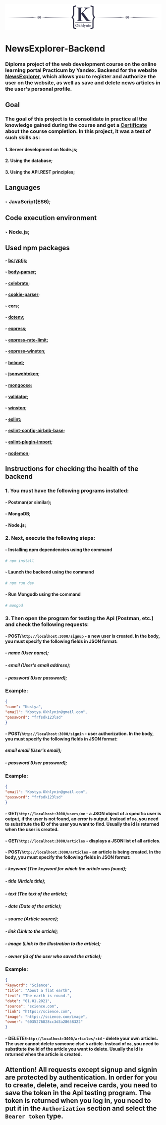     ![Header](https://github.com/KonstantinOkhlynin/KonstantinOkhlynin/blob/main/assets/Logo.svg)
# NewsExplorer-Backend
### Diploma project of the web development course on the online learning portal Practicum by Yandex. Backend for the website [NewsExplorer](https://github.com/KonstantinOkhlynin/NewsExplorer-Frontend), which allows you to register and authorize the user on the website, as well as save and delete news articles in the user's personal profile.
## Goal
### The goal of this project is to consolidate in practice all the knowledge gained during the course and get a [Certificate](https://github.com/KonstantinOkhlynin/Certificate-Practicum-by-Yandex) about the course completion. In this project, it was a test of such skills as:
#### 1. Server development on Node.js;
#### 2. Using the database;
#### 3. Using the API.REST principles;
## Languages
### ‣ JavaScript(ES6);
## Code execution environment
### ‣ Node.js;
## Used npm packages
#### ‣ [bcryptjs](https://www.npmjs.com/package/bcryptjs);
#### ‣ [body-parser](https://www.npmjs.com/package/body-parser);
#### ‣ [celebrate](https://www.npmjs.com/package/celebrate);
#### ‣ [cookie-parser](https://www.npmjs.com/package/cookie-parser);
#### ‣ [cors](https://www.npmjs.com/package/cors);
#### ‣ [dotenv](https://www.npmjs.com/package/dotenv);
#### ‣ [express](https://www.npmjs.com/package/express);
#### ‣ [express-rate-limit](https://www.npmjs.com/package/express);
#### ‣ [express-winston](https://www.npmjs.com/package/express-winston);
#### ‣ [helmet](https://www.npmjs.com/package/helmet);
#### ‣ [jsonwebtoken](https://www.npmjs.com/package/file-loader);
#### ‣ [mongoose](https://www.npmjs.com/package/mongoose);
#### ‣ [validator](https://www.npmjs.com/package/validator);
#### ‣ [winston](https://www.npmjs.com/package/winston);
#### ‣ [eslint](https://www.npmjs.com/package/eslint);
#### ‣ [eslint-config-airbnb-base](https://www.npmjs.com/package/eslint-config-airbnb-base);
#### ‣ [eslint-plugin-import](https://www.npmjs.com/package/eslint-plugin-import);
#### ‣ [nodemon](https://www.npmjs.com/package/nodemon);
## Instructions for checking the health of the backend
### 1. You must have the following programs installed:
#### ‣ Postman(or similar);
#### ‣ MongoDB;
#### ‣ Node.js;
### 2. Next, execute the following steps:
#### ‣ Installing npm dependencies using the command
```bash
# npm install
```
#### ‣ Launch the backend using the command
```bash
# npm run dev
```
#### ‣ Run Mongodb using the command
```bash
# mongod
```
### 3. Then open the program for testing the Api (Postman, etc.) and check the following requests:
#### ‣ POST/`http://localhost:3000/signup` - a new user is created. In the body, you must specify the following fields in JSON format:
##### ‣ name (User name);
##### ‣ email (User's email address);
##### ‣ password (User password);
### Example:
``` json
{
"name": "Kostya",
"email": "Kostya.Okhlynin@gmail.com",
"password": "frfsdk123lsd"
}
```
#### ‣ POST/`http://localhost:3000/signin` - user authorization. In the body, you must specify the following fields in JSON format:
##### email email (User's email);
##### ‣ password (User password);
### Example:
``` json
{
"email": "Kostya.Okhlynin@gmail.com",
"password": "frfsdk123lsd"
}
```
#### ‣ GET/`http://localhost:3000/users/me` - a JSON object of a specific user is output, if the user is not found, an error is output. Instead of `me`, you need to substitute the ID of the user you want to find. Usually the id is returned when the user is created.
#### ‣ GET/`http://localhost:3000/articles` - displays a JSON list of all articles.
#### ‣ POST/`http://localhost:3000/articles` - an article is being created. In the body, you must specify the following fields in JSON format:
##### ‣ keyword (The keyword for which the article was found);
##### ‣ title (Article title);
##### ‣ text (The text of the article);
##### ‣ date (Date of the article);
##### ‣ source (Article source);
##### ‣ link (Link to the article);
##### ‣ image (Link to the illustration to the article);
##### ‣ owner (id of the user who saved the article);
### Example:
``` json
{
"keyword": "Science",
"title": "About a flat earth",
"text": "The earth is round.",
"date": "01.01.2021",
"source": "science.com",
"link": "https://science.com",
"image": "https://science.com/image",
"owner": "6035276828cc3d3a28658322"
}
```
#### ‣ DELETE/`http://localhost:3000/articles/:id` - delete your own articles. The user cannot delete someone else's article. Instead of `me`, you need to substitute the id of the article you want to delete. Usually the id is returned when the article is created.
## Attention! All requests except signup and signin are protected by authentication. In order for you to create, delete, and receive cards, you need to save the token in the Api testing program. The token is returned when you log in, you need to put it in the `Authorization` section and select the `Bearer token` type.
